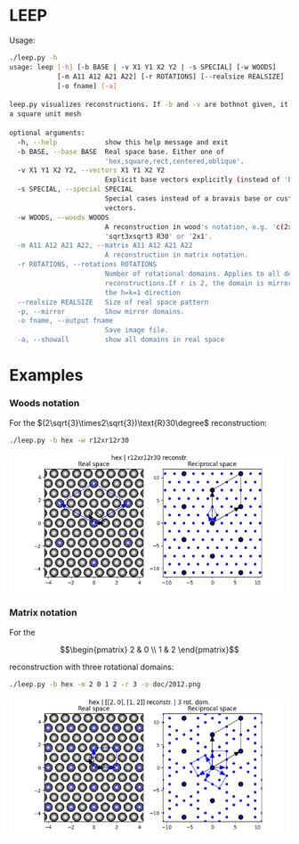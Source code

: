 # LEEP

Usage:

```sh
./leep.py -h
usage: leep [-h] [-b BASE | -v X1 Y1 X2 Y2 | -s SPECIAL] [-w WOODS]
            [-m A11 A12 A21 A22] [-r ROTATIONS] [--realsize REALSIZE] [-p]
            [-o fname] [-a]

leep.py visualizes reconstructions. If -b and -v are bothnot given, it assumes
a square unit mesh

optional arguments:
  -h, --help            show this help message and exit
  -b BASE, --base BASE  Real space base. Either one of
                        'hex,square,rect,centered,oblique'.
  -v X1 Y1 X2 Y2, --vectors X1 Y1 X2 Y2
                        Explicit base vectors explicitly (instead of 'BASE').
  -s SPECIAL, --special SPECIAL
                        Special cases instead of a bravais base or custom
                        vectors.
  -w WOODS, --woods WOODS
                        A reconstruction in wood's notation, e.g. 'c(2x2)'or
                        'sqrt3xsqrt3 R30' or '2x1'.
  -m A11 A12 A21 A22, --matrix A11 A12 A21 A22
                        A reconstruction in matrix notation.
  -r ROTATIONS, --rotations ROTATIONS
                        Number of rotational domains. Applies to all defined
                        reconstructions.If r is 2, the domain is mirrored at
                        the h=k=1 direction
  --realsize REALSIZE   Size of real space pattern
  -p, --mirror          Show mirror domains.
  -o fname, --output fname
                        Save image file.
  -a, --showall         show all domains in real space
```

# Examples

### Woods notation

For the $(2\sqrt{3}\times2\sqrt{3})\text{R}30\degree$ reconstruction:

```bash
./leep.py -b hex -w r12xr12r30
```

![](doc/r12.png)

### Matrix notation 

For the
```math
\begin{pmatrix} 2 & 0 \\ 1 & 2 \end{pmatrix}
``` 
reconstruction with three rotational domains:

```bash
./leep.py -b hex -m 2 0 1 2 -r 3 -o doc/2012.png
```

![](doc/2012.png)
